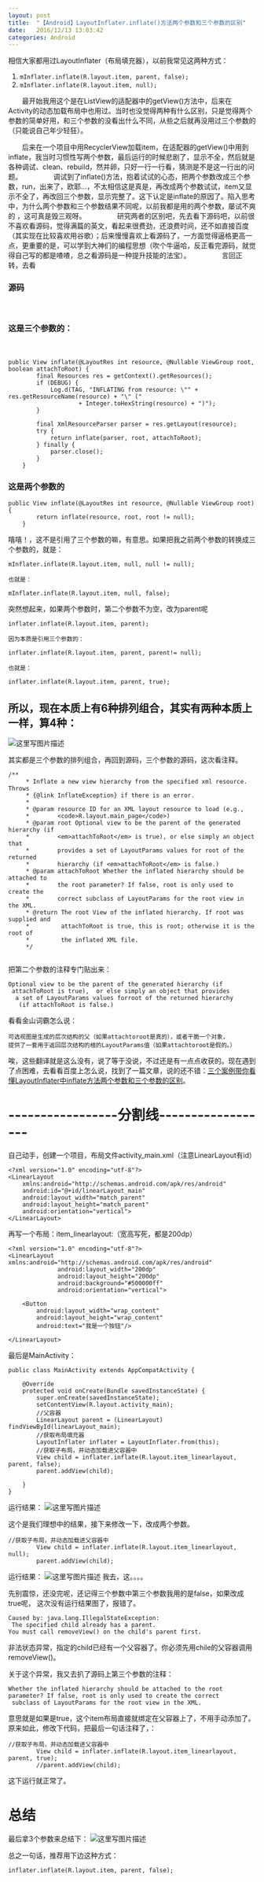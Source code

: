 ```yaml
---
layout: post
title:  "【Android】LayoutInflater.inflate()方法两个参数和三个参数的区别"
date:   2016/12/13 13:03:42
categories: Android
---
```





相信大家都用过LayoutInflater（布局填充器），以前我常见这两种方式：
1.	`mInflater.inflate(R.layout.item, parent, false);` 
2. `mInflater.inflate(R.layout.item, null);`


<!-- more -->

　　最开始我用这个是在ListView的适配器中的getView()方法中，后来在Activity的动态加载布局中也用过。当时也没觉得两种有什么区别，只是觉得两个参数的简单好用，和三个参数的没看出什么不同，从些之后就再没用过三个参数的（只能说自己年少轻狂）。

　　后来在一个项目中用RecyclerView加载item，在适配器的getView()中用到inflate，我当时习惯性写两个参数，最后运行的时候悲剧了，显示不全，然后就是各种调试、clean、rebuild，然并卵，只好一行一行看，猜测是不是这一行出的问题。
　　
　　调试到了inflate()方法，抱着试试的心态，把两个参数改成三个参数，run，出来了，欧耶...，不太相信这是真是，再改成两个参数试试，item又显示不全了，再改回三个参数，显示完整了。这下认定是inflate的原因了。陷入思考中，为什么两个参数和三个参数结果不同呢，以前我都是用的两个参数，屡试不爽的 ，这可真是毁三观呀。
　　
　　研究两者的区别吧，先去看下源码吧，以前很不喜欢看源码，觉得满篇的英文，看起来很费劲，还浪费时间，还不如直接百度（其实现在比较喜欢用谷歌）；后来慢慢喜欢上看源码了，一方面觉得逼格更高一点，更重要的是，可以学到大神们的编程思想（吹个牛逼哈，反正看完源码，就觉得自己写的都是喳喳，总之看源码是一种提升技能的法宝）。
　　
　　言回正转，去看
### 源码
　　
### 这是三个参数的：
　　

```
public View inflate(@LayoutRes int resource, @Nullable ViewGroup root, boolean attachToRoot) {
        final Resources res = getContext().getResources();
        if (DEBUG) {
            Log.d(TAG, "INFLATING from resource: \"" + res.getResourceName(resource) + "\" ("
                    + Integer.toHexString(resource) + ")");
        }

        final XmlResourceParser parser = res.getLayout(resource);
        try {
            return inflate(parser, root, attachToRoot);
        } finally {
            parser.close();
        }
    }
```
### 这是两个参数的

```
public View inflate(@LayoutRes int resource, @Nullable ViewGroup root) {
        return inflate(resource, root, root != null);
    }
```
嘻嘻！，这不是引用了三个参数的嘛，有意思。如果把我之前两个参数的转换成三个参数的，就是：

```
mInflater.inflate(R.layout.item, null, null != null);

也就是：

mInflater.inflate(R.layout.item, null, false);
```

突然想起来，如果两个参数时，第二个参数不为空，改为parent呢

```
inflater.inflate(R.layout.item, parent);

因为本质是引用三个参数的：

inflater.inflate(R.layout.item, parent, parent!= null);

也就是：

inflater.inflate(R.layout.item, parent, true);
```


## 所以，现在本质上有6种排列组合，其实有两种本质上一样，算4种：
![这里写图片描述](http://img.blog.csdn.net/20161030135439499)


其实都是三个参数的排列组合，再回到源码，三个参数的源码，这次看注释。

```
/**
     * Inflate a new view hierarchy from the specified xml resource. Throws
     * {@link InflateException} if there is an error.
     * 
     * @param resource ID for an XML layout resource to load (e.g.,
     *        <code>R.layout.main_page</code>)
     * @param root Optional view to be the parent of the generated hierarchy (if
     *        <em>attachToRoot</em> is true), or else simply an object that
     *        provides a set of LayoutParams values for root of the returned
     *        hierarchy (if <em>attachToRoot</em> is false.)
     * @param attachToRoot Whether the inflated hierarchy should be attached to
     *        the root parameter? If false, root is only used to create the
     *        correct subclass of LayoutParams for the root view in the XML.
     * @return The root View of the inflated hierarchy. If root was supplied and
     *         attachToRoot is true, this is root; otherwise it is the root of
     *         the inflated XML file.
     */
    
```

把第二个参数的注释专门贴出来：

```
Optional view to be the parent of the generated hierarchy (if
 attachToRoot is true),  or else simply an object that provides
  a set of LayoutParams values forroot of the returned hierarchy
   (if attachToRoot is false.)
```
看看金山词霸怎么说：

```
可选视图是生成的层次结构的父（如果attachtoroot是真的），或者干脆一个对象，
提供了一套用于返回层次结构的根的LayoutParams值（如果attachtoroot是假的。）
```

 

唉，这些翻译就是这么没有，说了等于没说，不过还是有一点点收获的。现在遇到了点困难，去看看百度上怎么说，找到了一篇文章，说的还不错：[三个案例带你看懂LayoutInflater中inflate方法两个参数和三个参数的区别](http://blog.csdn.net/u012702547/article/details/52628453)。

# -----------------分割线------------------

自己动手，创建一个项目，布局文件activity_main.xml（注意LinearLayout有id）

```
<?xml version="1.0" encoding="utf-8"?>
<LinearLayout
    xmlns:android="http://schemas.android.com/apk/res/android"
    android:id="@+id/linearLayout_main"
    android:layout_width="match_parent"
    android:layout_height="match_parent"
    android:orientation="vertical">
</LinearLayout>
```

再写一个布局：item_linearlayout:（宽高写死，都是200dp）

```
<?xml version="1.0" encoding="utf-8"?>
<LinearLayout xmlns:android="http://schemas.android.com/apk/res/android"
              android:layout_width="200dp"
              android:layout_height="200dp"
              android:background="#500000ff"
              android:orientation="vertical">

    <Button
        android:layout_width="wrap_content"
        android:layout_height="wrap_content"
        android:text="我是一个按钮"/>

</LinearLayout>
```
最后是MainActivity：

```
public class MainActivity extends AppCompatActivity {

    @Override
    protected void onCreate(Bundle savedInstanceState) {
        super.onCreate(savedInstanceState);
        setContentView(R.layout.activity_main);
        //父容器
        LinearLayout parent = (LinearLayout) findViewById(linearLayout_main);
        //获取布局填充器
        LayoutInflater inflater = LayoutInflater.from(this);
        //获取子布局，并动态加载进父容器中
        View child = inflater.inflate(R.layout.item_linearlayout, parent, false);
        parent.addView(child);

    }
}
```
运行结果：
![这里写图片描述](http://img.blog.csdn.net/20161029220542912)

这个是我们理想中的结果，接下来修改一下，改成两个参数。

```
//获取子布局，并动态加载进父容器中
        View child = inflater.inflate(R.layout.item_linearlayout, null);
        parent.addView(child);
```
运行结果：
![这里写图片描述](http://img.blog.csdn.net/20161029220530010)
我去，这。。。。

先别震惊，还没完呢，还记得三个参数中第三个参数我用的是false，如果改成true呢，
这次没有运行结果图了，报错了。

```
Caused by: java.lang.IllegalStateException:
 The specified child already has a parent. 
You must call removeView() on the child's parent first.
```

非法状态异常，指定的child已经有一个父容器了。你必须先用chile的父容器调用removeView()。

关于这个异常，我又去扒了源码上第三个参数的注释：

```
Whether the inflated hierarchy should be attached to the root 
parameter? If false, root is only used to create the correct
 subclass of LayoutParams for the root view in the XML.
```
意思就是如果是true，这个item布局直接就绑定在父容器上了，不用手动添加了。原来如此，修改下代码，把最后一句话注释了，：

```
//获取子布局，并动态加载进父容器中
        View child = inflater.inflate(R.layout.item_linearlayout, parent, true);
        //parent.addView(child);
```
这下运行就正常了。

# 总结

最后拿3个参数来总结下：
![这里写图片描述](http://img.blog.csdn.net/20161030140745455)

总之一句话，推荐用下边这种方式：

```
inflater.inflate(R.layout.item, parent, false);
```



